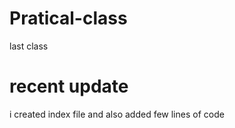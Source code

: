 # Pratical-class
last class 




# recent update 

i created index file and also added few lines of code
